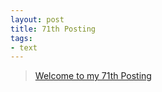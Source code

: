 ```yaml
---
layout: post
title: 71th Posting
tags: 
- text
---
```


> [Welcome to my 71th Posting](https://janghan-kor.tistory.com/401)
